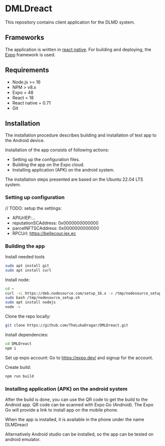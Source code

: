 # DMLDreact
This repository contains client application for the DLMD system.


## Frameworks
The application is written in [react native](https://reactnative.dev/).
For building and deploying, the [Expo](https://expo.dev/) framework is used.

## Requirements

- Node.js >= 16
- NPM > v8.x
- Expo = 48
- React = 18
- React native = 0.71
- Git

## Installation

The installation procedure describes building and installation of test app to the Android device.

Installation of the app consists of following actions:

- Setting up the configuration files.
- Building the app on the Expo cloud.
- Installing application (APK) on the android system.

The installation steps presented are based on the Ubuntu 22.04 LTS system.

### Setting up configuration
// TODO: setup the settings:
- APIUrlEP:...
- reputationSCAddress: 0x0000000000000
- parcelNFTSCAddress: 0x0000000000000
- RPCUrl: https://bellecour.iex.ec

### Building the app

Install needed tools
```bash
sudo apt install git
sudo apt install curl
```

Install node:
```bash
cd ~
curl -sL https://deb.nodesource.com/setup_16.x -o /tmp/nodesource_setup.sh
sudo bash /tmp/nodesource_setup.sh
sudo apt install nodejs
node -v
```

Clone the repo locally:
```bash
git clone https://github.com/TheLukaDragar/DMLDreact.git
```

Install dependencies:
```bash
cd DMLDreact
npm i
```

Set up expo account:
Go to https://expo.dev/ and signup for the account.

Create build:
```bash
npm run build
```

### Installing application (APK) on the android system

After the build is done, you can use the QR code to get the build to the Android app.
QR code can be scanned with Expo Go (Android).
The Expo Go will provide a link to install app on the mobile phone.

When the app is installed, it is available in the phone under the name DLMDreact

Alternatively Android studio can be installed, so the app can be tested on android emulator.

